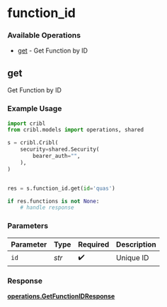 # function_id

### Available Operations

* [get](#get) - Get Function by ID

## get

Get Function by ID

### Example Usage

```python
import cribl
from cribl.models import operations, shared

s = cribl.Cribl(
    security=shared.Security(
        bearer_auth="",
    ),
)


res = s.function_id.get(id='quas')

if res.functions is not None:
    # handle response
```

### Parameters

| Parameter          | Type               | Required           | Description        |
| ------------------ | ------------------ | ------------------ | ------------------ |
| `id`               | *str*              | :heavy_check_mark: | Unique ID          |


### Response

**[operations.GetFunctionIDResponse](../../models/operations/getfunctionidresponse.md)**

